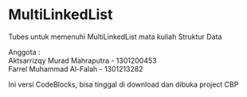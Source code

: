 # MultiLinkedList
Tubes untuk memenuhi MultiLinkedList mata kuliah Struktur Data

Anggota :       
Aktsarrizqy Murad Mahraputra - 1301200453      
Farrel Muhammad Al-Falah - 1301213282 

Ini versi CodeBlocks, bisa tinggal di download dan dibuka project CBP
